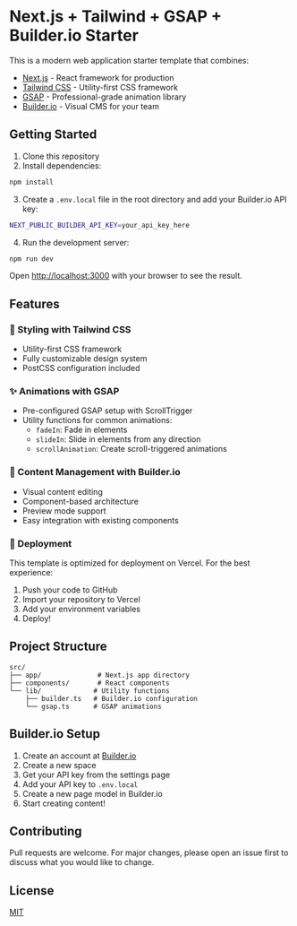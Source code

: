# Next.js + Tailwind + GSAP + Builder.io Starter

This is a modern web application starter template that combines:

- [Next.js](https://nextjs.org/) - React framework for production
- [Tailwind CSS](https://tailwindcss.com/) - Utility-first CSS framework
- [GSAP](https://greensock.com/gsap/) - Professional-grade animation library
- [Builder.io](https://builder.io/) - Visual CMS for your team

## Getting Started

1. Clone this repository
2. Install dependencies:

```bash
npm install
```

3. Create a `.env.local` file in the root directory and add your Builder.io API key:

```bash
NEXT_PUBLIC_BUILDER_API_KEY=your_api_key_here
```

4. Run the development server:

```bash
npm run dev
```

Open [http://localhost:3000](http://localhost:3000) with your browser to see the result.

## Features

### 🎨 Styling with Tailwind CSS

- Utility-first CSS framework
- Fully customizable design system
- PostCSS configuration included

### ✨ Animations with GSAP

- Pre-configured GSAP setup with ScrollTrigger
- Utility functions for common animations:
  - `fadeIn`: Fade in elements
  - `slideIn`: Slide in elements from any direction
  - `scrollAnimation`: Create scroll-triggered animations

### 📝 Content Management with Builder.io

- Visual content editing
- Component-based architecture
- Preview mode support
- Easy integration with existing components

### 🚀 Deployment

This template is optimized for deployment on Vercel. For the best experience:

1. Push your code to GitHub
2. Import your repository to Vercel
3. Add your environment variables
4. Deploy!

## Project Structure

```
src/
├── app/              # Next.js app directory
├── components/       # React components
└── lib/             # Utility functions
    ├── builder.ts   # Builder.io configuration
    └── gsap.ts      # GSAP animations
```

## Builder.io Setup

1. Create an account at [Builder.io](https://builder.io)
2. Create a new space
3. Get your API key from the settings page
4. Add your API key to `.env.local`
5. Create a new page model in Builder.io
6. Start creating content!

## Contributing

Pull requests are welcome. For major changes, please open an issue first to discuss what you would like to change.

## License

[MIT](https://choosealicense.com/licenses/mit/)

